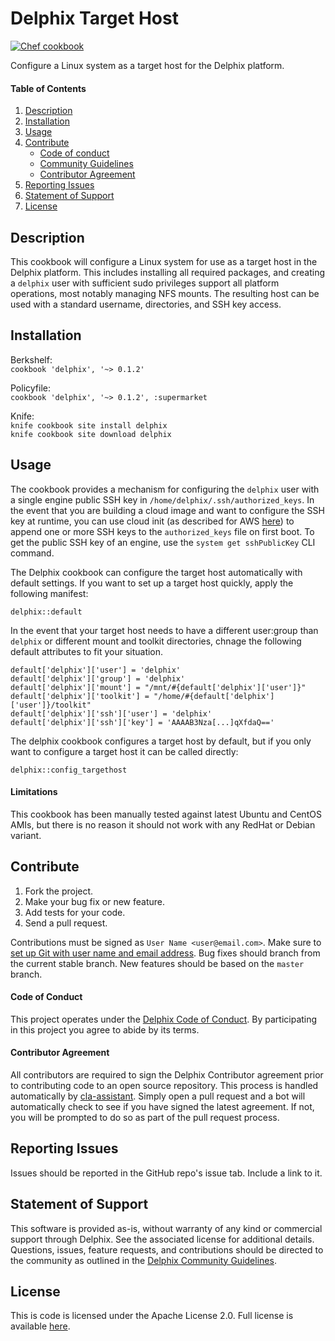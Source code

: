 # Delphix Target Host

[![Chef cookbook](https://img.shields.io/cookbook/v/delphix.svg)](https://supermarket.chef.io/cookbooks/delphix)

Configure a Linux system as a target host for the Delphix platform.

#### Table of Contents
1.  [Description](#description)
2.  [Installation](#installation)
3.  [Usage](#usage)
4.  [Contribute](#contribute)
    *   [Code of conduct](#code-of-conduct)
    *   [Community Guidelines](#community-guidelines)
    *   [Contributor Agreement](#contributor-agreement)
5.  [Reporting Issues](#reporting-issues)
6.  [Statement of Support](#statement-of-support)
7.  [License](#license)

## <a id="description"></a>Description

This cookbook will configure a Linux system for use as a target host in the Delphix platform. This includes installing all required packages, and creating a `delphix` user with sufficient sudo privileges support all platform operations, most notably managing NFS mounts.  The resulting host can be used with a standard username, directories, and SSH key access.

## <a id="installation"></a>Installation

Berkshelf:<br />
`cookbook 'delphix', '~> 0.1.2'`

Policyfile:<br />
`cookbook 'delphix', '~> 0.1.2', :supermarket`

Knife:<br />
`knife cookbook site install delphix`<br />
`knife cookbook site download delphix`

## <a id="usage"></a>Usage

The cookbook provides a mechanism for configuring the `delphix` user with a single engine public SSH key in `/home/delphix/.ssh/authorized_keys`. In the event that you are building a cloud image and want to configure the SSH key at runtime, you can use cloud init (as described for AWS [here](https://docs.aws.amazon.com/AWSEC2/latest/UserGuide/user-data.html)) to append one or more SSH keys to the `authorized_keys` file on first boot. To get the public SSH key of an engine, use the `system get sshPublicKey` CLI command.

The Delphix cookbook can configure the target host automatically with default settings. If you want to set up a target host quickly, apply the following manifest:

```
delphix::default
```
In the event that your target host needs to have a different user:group than `delphix` or different mount and toolkit directories, chnage the following default attributes to fit your situation.

```
default['delphix']['user'] = 'delphix'
default['delphix']['group'] = 'delphix'
default['delphix']['mount'] = "/mnt/#{default['delphix']['user']}"
default['delphix']['toolkit'] = "/home/#{default['delphix']['user']}/toolkit"
default['delphix']['ssh']['user'] = 'delphix'
default['delphix']['ssh']['key'] = 'AAAAB3Nza[...]qXfdaQ=='
```

The delphix cookbook configures a target host by default, but if you only want to configure a target host it can be called directly:

```
delphix::config_targethost
```

#### Limitations

This cookbook has been manually tested against latest Ubuntu and CentOS AMIs, but there is no reason it should not work with any RedHat or Debian variant.

## <a id="contribute"></a>Contribute

1.  Fork the project.
2.  Make your bug fix or new feature.
3.  Add tests for your code.
4.  Send a pull request.

Contributions must be signed as `User Name <user@email.com>`. Make sure to [set up Git with user name and email address](https://git-scm.com/book/en/v2/Getting-Started-First-Time-Git-Setup). Bug fixes should branch from the current stable branch. New features should be based on the `master` branch.

#### <a id="code-of-conduct"></a>Code of Conduct

This project operates under the [Delphix Code of Conduct](https://delphix.github.io/code-of-conduct.html). By participating in this project you agree to abide by its terms.

#### <a id="contributor-agreement"></a>Contributor Agreement

All contributors are required to sign the Delphix Contributor agreement prior to contributing code to an open source repository. This process is handled automatically by [cla-assistant](https://cla-assistant.io/). Simply open a pull request and a bot will automatically check to see if you have signed the latest agreement. If not, you will be prompted to do so as part of the pull request process.

## <a id="reporting_issues"></a>Reporting Issues

Issues should be reported in the GitHub repo's issue tab. Include a link to it.

## <a id="statement-of-support"></a>Statement of Support

This software is provided as-is, without warranty of any kind or commercial support through Delphix. See the associated license for additional details. Questions, issues, feature requests, and contributions should be directed to the community as outlined in the [Delphix Community Guidelines](https://delphix.github.io/community-guidelines.html).

## <a id="license"></a>License

This is code is licensed under the Apache License 2.0. Full license is available [here](./LICENSE).

